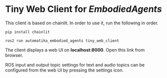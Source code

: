# Tiny Web Client for _EmbodiedAgents_

This client is based on chainlit. In order to use it, run the following in order.

`pip install chainlit`

`ros2 run automatika_embodied_agents tiny_web_client`

The client displays a web UI on **localhost:8000**. Open this link from browser.

ROS input and output topic settings for text and audio topics can be configured from the web UI by pressing the settings icon.
